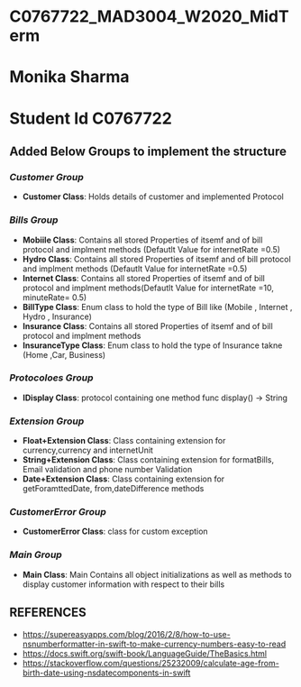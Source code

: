 # C0767722_MAD3004_W2020_MidTerm
# Monika Sharma 
# Student Id C0767722
## Added Below Groups to implement the structure

### *Customer Group*<br>
* **Customer Class**: Holds details of customer and implemented  Protocol

### *Bills Group*<br>
* **Mobiile Class**: Contains all stored Properties of itsemf and of bill protocol and implment methods (Defautlt Value for 
    internetRate =0.5)
* **Hydro Class**: Contains all stored Properties of itsemf and of bill protocol and implment methods (Defautlt Value for 
    internetRate =0.5)
* **Internet Class**: Contains all stored Properties of itsemf and of bill protocol and implment methods(Defautlt Value for 
    internetRate =10, minuteRate= 0.5)
* **BillType Class**: Enum class to hold the type of Bill like (Mobile , Internet , Hydro , Insurance)
* **Insurance Class**: Contains all stored Properties of itsemf and of bill protocol and implment methods
* **InsuranceType Class**: Enum class to hold the type of Insurance takne (Home ,Car, Business)

### *Protocoloes Group*<br>
* **IDisplay Class**: protocol containing one method func display() -> String

### *Extension Group*<br>
* **Float+Extension Class**: Class  containing extension for currency,currency and internetUnit
* **String+Extension Class**: Class  containing extension for formatBills, Email validation and phone number Validation
* **Date+Extension Class**: Class  containing extension for getForamttedDate, from,dateDifference methods

### *CustomerError Group*
* **CustomerError Class**: class for custom exception


### *Main Group*
* **Main Class**: Main Contains all object initializations as well as methods to display customer information with respect to their bills


## REFERENCES
* https://supereasyapps.com/blog/2016/2/8/how-to-use-nsnumberformatter-in-swift-to-make-currency-numbers-easy-to-read
* https://docs.swift.org/swift-book/LanguageGuide/TheBasics.html
* https://stackoverflow.com/questions/25232009/calculate-age-from-birth-date-using-nsdatecomponents-in-swift
